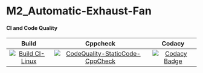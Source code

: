 # M2_Automatic-Exhaust-Fan

#### CI and Code Quality

|Build|Cppcheck|Codacy|
|:--:|:--:|:--:|
|[![Build CI-Linux](https://github.com/Suneesh-S/M2_Automatic-Exhaust-Fan/actions/workflows/Cbuild-linux.yml/badge.svg?branch=main)](https://github.com/Suneesh-S/M2_Automatic-Exhaust-Fan/actions/workflows/Cbuild-linux.yml)|[![CodeQuality-StaticCode-CppCheck](https://github.com/Suneesh-S/M2_Automatic-Exhaust-Fan/actions/workflows/CodeQuality.yml/badge.svg)](https://github.com/Suneesh-S/M2_Automatic-Exhaust-Fan/actions/workflows/CodeQuality.yml)|[![Codacy Badge](https://app.codacy.com/project/badge/Grade/643b7ca2b2dc4daba1e700c216bb87d9)](https://www.codacy.com/gh/Bharathgopal/Emb-C/dashboard?utm_source=github.com&amp;utm_medium=referral&amp;utm_content=Bharathgopal/Emb-C&amp;utm_campaign=Badge_Grade)|
